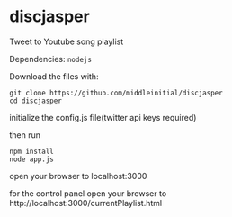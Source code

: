 discjasper
==========

Tweet to Youtube song playlist

Dependencies:
`nodejs`

Download the files with:

    git clone https://github.com/middleinitial/discjasper
    cd discjasper

initialize the config.js file(twitter api keys required)

then run

    npm install
    node app.js

open your browser to 
localhost:3000

for the control panel open your browser to
http://localhost:3000/currentPlaylist.html
